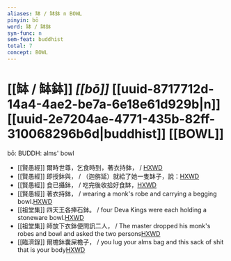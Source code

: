 ```yaml
---
aliases: 缽 / 缽鉢 n BOWL
pinyin: bō
word: 缽 / 缽鉢
syn-func: n
sem-feat: buddhist
total: 7
concept: BOWL 
---
```

# [[缽 / 缽鉢]] *[[bō]]*  [[uuid-8717712d-14a4-4ae2-be7a-6e18e61d929b|n]] [[uuid-2e7204ae-4771-435b-82ff-310068296b6d|buddhist]] [[BOWL]]
bō: BUDDH: alms' bowl
 - [[賢愚經]] 爾時世尊，乞食時到，著衣持鉢， / [HXWD](https://hxwd.org/textview.html?location=KR6b0059_T_001-0352b.42)
 - [[賢愚經]] 即授鉢與， / （迦旃延）就給了她一隻缽子，說：[HXWD](https://hxwd.org/textview.html?location=KR6b0059_T_005-0384a.57)
 - [[賢愚經]] 食已攝鉢， / 吃完後收拾好食缽，[HXWD](https://hxwd.org/textview.html?location=KR6b0059_T_005-0384c.38)
 - [[賢愚經]] 著衣持鉢， / wearing a monk's robe and carrying a begging bowl.[HXWD](https://hxwd.org/textview.html?location=KR6b0059_T_010-0420a.22)
 - [[祖堂集]] 四天王各捧石鉢。 / four Deva Kings were each holding a stoneware bowl.[HXWD](https://hxwd.org/textview.html?location=KR6q0002_Yan_001-1021a.22)
 - [[祖堂集]] 師放下衣鉢便問訊二人， / The master dropped his monk's robes and bowl and asked the two persons[HXWD](https://hxwd.org/textview.html?location=KR6q0002_Yan_004-1160a.29)
 - [[臨濟錄]] 爾檐鉢囊屎檐子， / you lug your alms bag and this sack of shit that is your body[HXWD](https://hxwd.org/textview.html?location=KR6q0053_T_001-0501b.29)
